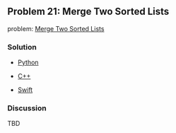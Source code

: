 ## Problem 21: Merge Two Sorted Lists

problem: [Merge Two Sorted Lists](https://leetcode.com/problems/merge-two-sorted-lists/)

### Solution

- [Python](../python/problem21.py)

- [C++](../cpp/problem21.cpp)

- [Swift](../swift/problem21.swift)

### Discussion

TBD

